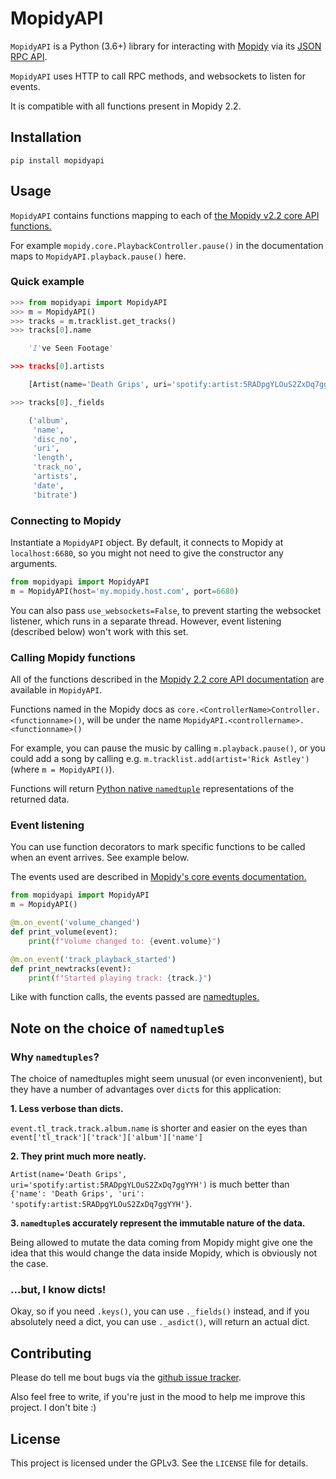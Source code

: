 MopidyAPI
=========

`MopidyAPI` is a Python (3.6+) library for interacting with
[Mopidy](https://www.mopidy.com/) via its [JSON RPC
API](https://docs.mopidy.com/en/latest/api/http/).

`MopidyAPI` uses HTTP to call RPC methods, and websockets to listen for events.

It is compatible with all functions present in Mopidy 2.2.

## Installation

```
pip install mopidyapi
```

## Usage

`MopidyAPI` contains functions mapping to each of [the Mopidy v2.2 core API functions.](https://docs.mopidy.com/en/release-2.2/api/core/)

For example `mopidy.core.PlaybackController.pause()` in the documentation maps to `MopidyAPI.playback.pause()` here. 

### Quick example

```python
>>> from mopidyapi import MopidyAPI
>>> m = MopidyAPI()
>>> tracks = m.tracklist.get_tracks()
>>> tracks[0].name

	'I've Seen Footage'

>>> tracks[0].artists

	[Artist(name='Death Grips', uri='spotify:artist:5RADpgYLOuS2ZxDq7ggYYH')]

>>> tracks[0]._fields

	('album',
	 'name',
	 'disc_no',
	 'uri',
	 'length',
	 'track_no',
	 'artists',
	 'date',
	 'bitrate')
```


### Connecting to Mopidy

Instantiate a `MopidyAPI` object.
By default, it connects to Mopidy at `localhost:6680`,
so you might not need to give the constructor any arguments.

```python
from mopidyapi import MopidyAPI
m = MopidyAPI(host='my.mopidy.host.com', port=6680)
```

You can also pass `use_websockets=False`, to prevent starting the websocket listener,
which runs in a separate thread. However, event listening (described below) won't work with this set.


### Calling Mopidy functions

All of the functions described in the
[Mopidy 2.2 core API documentation](http://docs.mopidy.com/en/latest/api/core/)
are available in `MopidyAPI`.

Functions named in the Mopidy docs as `core.<ControllerName>Controller.<functionname>()`,
will be under the name `MopidyAPI.<controllername>.<functionname>()`

For example, you can pause the music by calling `m.playback.pause()`,
or you could add a song by calling e.g. `m.tracklist.add(artist='Rick Astley')`(where `m = MopidyAPI()`).

Functions will return
[Python native `namedtuple`](https://docs.python.org/3.7/library/collections.html#collections.namedtuple)
representations of the returned data.


### Event listening

You can use function decorators to mark specific functions to be called when an event arrives. See example below.

The events used are described in [Mopidy's core events documentation.](https://docs.mopidy.com/en/latest/api/core/#core-events)

```python
from mopidyapi import MopidyAPI
m = MopidyAPI()

@m.on_event('volume_changed')
def print_volume(event):
    print(f"Volume changed to: {event.volume}")

@m.on_event('track_playback_started')
def print_newtracks(event):
    print(f"Started playing track: {track.}")

```

Like with function calls, the events passed are [namedtuples.](https://docs.python.org/3.7/library/collections.html#collections.namedtuple)

## Note on the choice of `namedtuple`s

### Why `namedtuples`?

The choice of namedtuples might seem unusual (or even inconvenient),
but they have a number of advantages over `dict`s for this application:

**1. Less verbose than dicts.**

`event.tl_track.track.album.name`
is shorter and easier on the eyes than 
`event['tl_track']['track']['album']['name']`

**2. They print much more neatly.**

`Artist(name='Death Grips', uri='spotify:artist:5RADpgYLOuS2ZxDq7ggYYH')` is much better than `{'name': 'Death Grips', 'uri': 'spotify:artist:5RADpgYLOuS2ZxDq7ggYYH'}`.

**3. `namedtuple`s accurately represent the immutable nature of the data.**

Being allowed to mutate the data coming from Mopidy might give one the idea that this would change the data inside Mopidy, which is obviously not the case.


### ...but, I know dicts!

Okay, so if you need `.keys()`, you can use `._fields()` instead,
and if you absolutely need a dict, you can use `._asdict()`,
will return an actual dict.


## Contributing

Please do tell me bout bugs via the [github issue tracker](https://github.com/AsbjornOlling/mopidyapi).

Also feel free to write, if you're just in the mood to help me improve this project. I don't bite :)


## License

This project is licensed under the GPLv3.
See the `LICENSE` file for details.
